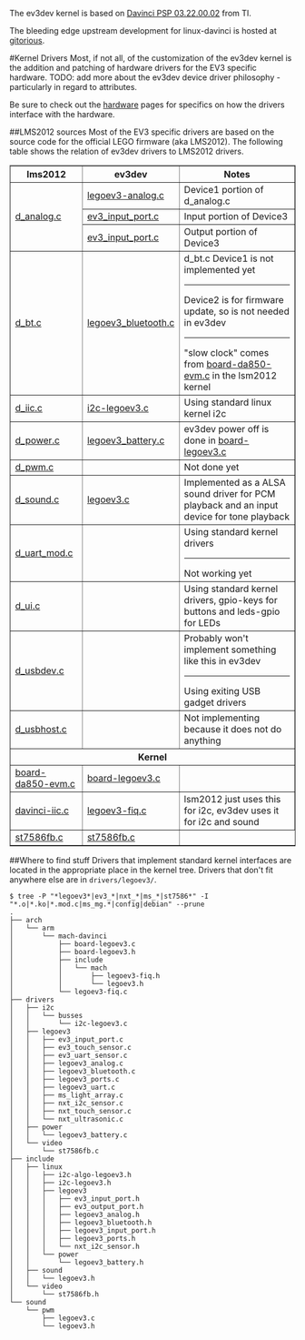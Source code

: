 The ev3dev kernel is based on [Davinci PSP 03.22.00.02](http://processors.wiki.ti.com/index.php/DaVinci_PSP_03.22.00.02_Release_Notes) from TI.


The bleeding edge upstream development for linux-davinci is hosted at [gitorious](https://gitorious.org/linux-davinci/linux-davinci).

#Kernel Drivers
Most, if not all, of the customization of the ev3dev kernel is the addition and patching of hardware drivers for the EV3 specific hardware. TODO: add more about the ev3dev device driver philosophy - particularly in regard to attributes.

Be sure to check out the [hardware](ev3dev-kernel-hackers-notebook#hardware) pages for specifics on how the drivers interface with the hardware.

##LMS2012 sources
Most of the EV3 specific drivers are based on the source code for the official LEGO firmware (aka LMS2012). The following table shows the relation of ev3dev drivers to LMS2012 drivers. 

<table border="1">
    <tr>
        <th>lms2012
        <th>ev3dev
        <th>Notes
    <tr>
        <td rowspan="3"><a href="https://github.com/mindboards/ev3sources/blob/fea79c0e219cd5e43193ce2987b496e04758f3e2/lms2012/d_analog/Linuxmod_AM1808/d_analog.c">d_analog.c</a>
        <td><a href="../../ev3dev-kernel/blob/master/drivers/legoev3/legoev3_analog.c">legoev3-analog.c</a>
        <td>Device1 portion of d_analog.c
    <tr>
        <td><a href="../../ev3dev-kernel/blob/master/drivers/legoev3/ev3_input_port.c">ev3_input_port.c</a>
        <td>Input portion of Device3
    <tr>
        <td><a href="../../ev3dev-kernel/blob/master/drivers/legoev3/ev3_output_port.c">ev3_input_port.c</a>
        <td>Output portion of Device3
    <tr>
        <td><a href="https://github.com/mindboards/ev3sources/blob/7357369b6ebae4ee62001f3964f0f5fd0cce3c32/lms2012/d_bt/Linuxmod_AM1808/d_bt.c">d_bt.c</a>
        <td><a href="../../ev3dev-kernel/ev3dev-kernel/blob/master/drivers/legoev3/legoev3_bluetooth.c">legoev3_bluetooth.c</a>
        <td>d_bt.c Device1 is not implemented yet
            <hr>Device2 is for firmware update, so is not needed in ev3dev
            <hr>"slow clock" comes from <a href="https://github.com/mindboards/ev3sources/blob/7357369b6ebae4ee62001f3964f0f5fd0cce3c32/extra/linux-03.20.00.13/arch/arm/mach-davinci/board-da850-evm.c">board-da850-evm.c</a> in the lsm2012 kernel
    <tr>
        <td><a href="https://github.com/mindboards/ev3sources/blob/7357369b6ebae4ee62001f3964f0f5fd0cce3c32/lms2012/d_iic/Linuxmod_AM1808/d_iic.c">d_iic.c</a>
        <td><a href="../../ev3dev-kernel/blob/master/drivers/i2c/busses/i2c-legoev3.c">i2c-legoev3.c</a>
        <td>Using standard linux kernel i2c
    <tr>
        <td><a href="https://github.com/mindboards/ev3sources/blob/7357369b6ebae4ee62001f3964f0f5fd0cce3c32/lms2012/d_power/Linuxmod_AM1808/d_power.c">d_power.c</a>
        <td><a href="ev3dev-kernel/blob/master/drivers/power/legoev3_battery.c">legoev3_battery.c</a>
        <td>ev3dev power off is done in <a href="../../ev3dev-kernel/blob/master/arch/arm/mach-davinci/board-legoev3.c">board-legoev3.c</a>
    <tr>
        <td><a href="https://github.com/mindboards/ev3sources/blob/7357369b6ebae4ee62001f3964f0f5fd0cce3c32/lms2012/d_pwm/Linuxmod_AM1808/d_pwm.c">d_pwm.c</a>
        <td>
        <td>Not done yet
    <tr>
        <td><a href="https://github.com/mindboards/ev3sources/blob/7357369b6ebae4ee62001f3964f0f5fd0cce3c32/lms2012/d_sound/Linuxmod_AM1808/d_sound.c">d_sound.c</a>
        <td><a href="../../ev3dev-kernel/blob/master/sound/pwm/legoev3.c">legoev3.c</a>
        <td>Implemented as a ALSA sound driver for PCM playback and an input device for tone playback
    <tr>
        <td><a href="https://github.com/mindboards/ev3sources/blob/7357369b6ebae4ee62001f3964f0f5fd0cce3c32/lms2012/d_uart/Linuxmod_AM1808/d_uart_mod.c">d_uart_mod.c</a>
        <td>
        <td>Using standard kernel drivers<hr>Not working yet
    <tr>
        <td><a href="https://github.com/mindboards/ev3sources/blob/7357369b6ebae4ee62001f3964f0f5fd0cce3c32/lms2012/d_ui/Linuxmod_AM1808/d_ui.c">d_ui.c</a>
        <td>
        <td>Using standard kernel drivers, gpio-keys for buttons and leds-gpio for LEDs
    <tr>
        <td><a href="https://github.com/mindboards/ev3sources/blob/7357369b6ebae4ee62001f3964f0f5fd0cce3c32/lms2012/d_usbdev/Linuxmod_AM1808/d_usbdev.c">d_usbdev.c</a>
        <td>
        <td>Probably won't implement something like this in ev3dev<hr>Using exiting USB gadget drivers
    <tr>
        <td><a href="https://github.com/mindboards/ev3sources/blob/7357369b6ebae4ee62001f3964f0f5fd0cce3c32/lms2012/d_usbhost/Linuxmod_AM1808/d_usbhost.c">d_usbhost.c</a>
        <td>
        <td>Not implementing because it does not do anything
    <tr>
        <th colspan="3">Kernel
    <tr>
        <td><a href="https://github.com/mindboards/ev3sources/blob/7357369b6ebae4ee62001f3964f0f5fd0cce3c32/extra/linux-03.20.00.13/arch/arm/mach-davinci/board-da850-evm.c">board-da850-evm.c</a>
        <td><a href="../../ev3dev-kernel/blob/master/arch/arm/mach-davinci/board-legoev3.c">board-legoev3.c</a>
        <td>
    <tr>
        <td><a href="https://github.com/mindboards/ev3sources/blob/7357369b6ebae4ee62001f3964f0f5fd0cce3c32/extra/linux-03.20.00.13/arch/arm/mach-davinci/davinci-iic.c">davinci-iic.c</a>
        <td><a href="ev3dev-kernel/blob/master/arch/arm/mach-davinci/legoev3-fiq.c">legoev3-fiq.c</a>
        <td>lsm2012 just uses this for i2c, ev3dev uses it for i2c and sound
    <tr>
        <td><a href="https://github.com/mindboards/ev3sources/blob/7357369b6ebae4ee62001f3964f0f5fd0cce3c32/extra/linux-03.20.00.13/drivers/video/st7586fb.c">st7586fb.c</a>
        <td><a href="../../ev3dev-kernel/blob/master/drivers/video/st7586fb.c">st7586fb.c</a>
</table>


##Where to find stuff
Drivers that implement standard kernel interfaces are located in the appropriate place in the kernel tree. Drivers that don't fit anywhere else are in ```drivers/legoev3/```.

````
$ tree -P "*legoev3*|ev3_*|nxt_*|ms_*|st7586*" -I "*.o|*.ko|*.mod.c|ms_mg.*|config|debian" --prune
.
├── arch
│   └── arm
│       └── mach-davinci
│           ├── board-legoev3.c
│           ├── board-legoev3.h
│           ├── include
│           │   └── mach
│           │       ├── legoev3-fiq.h
│           │       └── legoev3.h
│           └── legoev3-fiq.c
├── drivers
│   ├── i2c
│   │   └── busses
│   │       └── i2c-legoev3.c
│   ├── legoev3
│   │   ├── ev3_input_port.c
│   │   ├── ev3_touch_sensor.c
│   │   ├── ev3_uart_sensor.c
│   │   ├── legoev3_analog.c
│   │   ├── legoev3_bluetooth.c
│   │   ├── legoev3_ports.c
│   │   ├── legoev3_uart.c
│   │   ├── ms_light_array.c
│   │   ├── nxt_i2c_sensor.c
│   │   ├── nxt_touch_sensor.c
│   │   └── nxt_ultrasonic.c
│   ├── power
│   │   └── legoev3_battery.c
│   └── video
│       └── st7586fb.c
├── include
│   ├── linux
│   │   ├── i2c-algo-legoev3.h
│   │   ├── i2c-legoev3.h
│   │   ├── legoev3
│   │   │   ├── ev3_input_port.h
│   │   │   ├── ev3_output_port.h
│   │   │   ├── legoev3_analog.h
│   │   │   ├── legoev3_bluetooth.h
│   │   │   ├── legoev3_input_port.h
│   │   │   ├── legoev3_ports.h
│   │   │   └── nxt_i2c_sensor.h
│   │   └── power
│   │       └── legoev3_battery.h
│   ├── sound
│   │   └── legoev3.h
│   └── video
│       └── st7586fb.h
└── sound
    └── pwm
        ├── legoev3.c
        └── legoev3.h
````
